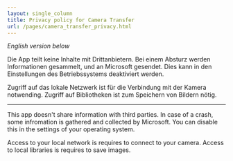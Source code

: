 ```yaml
---
layout: single_column
title: Privacy policy for Camera Transfer
url: /pages/camera_transfer_privacy.html
---
```


*English version below*

Die App teilt keine Inhalte mit Drittanbietern. Bei einem Absturz werden Informationen gesammelt, und an Microsoft gesendet. Dies kann in den Einstellungen des Betriebssystems deaktiviert werden. 

Zugriff auf das lokale Netzwerk ist für die Verbindung mit der Kamera notwending.
Zugriff auf Bibliotheken ist zum Speichern von Bildern nötig.

--------------

This app doesn't share information with third parties. In case of a crash, some infromation is gathered and collected by Microsoft. You can disable this in the settings of your operating system.

Access to your local network is requires to connect to your camera.
Access to local libraries is requires to save images.